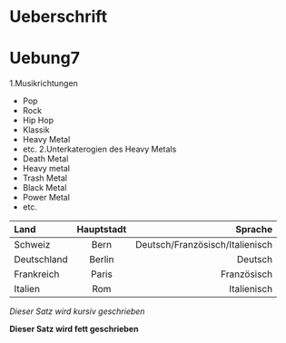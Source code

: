 # Ueberschrift

Uebung7
========
1.Musikrichtungen
 * Pop
 * Rock
 * Hip Hop
 * Klassik
 * Heavy Metal
 * etc.
2.Unterkaterogien des Heavy Metals
 * Death Metal
 * Heavy metal
 * Trash Metal
 * Black Metal
 * Power Metal
 * etc.
  
 
|Land| Hauptstadt| Sprache|
|:------|:----:| --------:| 
|Schweiz| Bern| Deutsch/Französisch/Italienisch|
|Deutschland|Berlin|Deutsch|
|Frankreich|Paris|Französisch|
|Italien|Rom|Italienisch|

*Dieser Satz wird kursiv geschrieben*

**Dieser Satz wird fett geschrieben**

